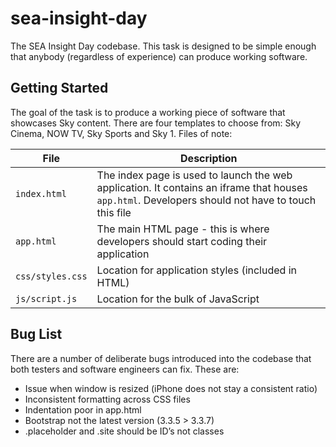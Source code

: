 # sea-insight-day
The SEA Insight Day codebase. This task is designed to be simple enough that anybody (regardless of experience) can produce working software.

## Getting Started
The goal of the task is to produce a working piece of software that showcases Sky content. There are four templates to choose from: Sky Cinema, NOW TV, Sky Sports and Sky 1. Files of note:

| File | Description | 
| -------- | ----- | 
| `index.html` | The index page is used to launch the web application. It contains an iframe that houses `app.html`. Developers should not have to touch this file |
| `app.html` | The main HTML page - this is where developers should start coding their application |
| `css/styles.css`  | Location for application styles (included in HTML) |
| `js/script.js` | Location for the bulk of JavaScript |

## Bug List
There are a number of deliberate bugs introduced into the codebase that both testers and software engineers can fix. These are:
* Issue when window is resized (iPhone does not stay a consistent ratio)
* Inconsistent formatting across CSS files
* Indentation poor in app.html
* Bootstrap not the latest version (3.3.5 > 3.3.7)
* .placeholder and .site should be ID’s not classes
